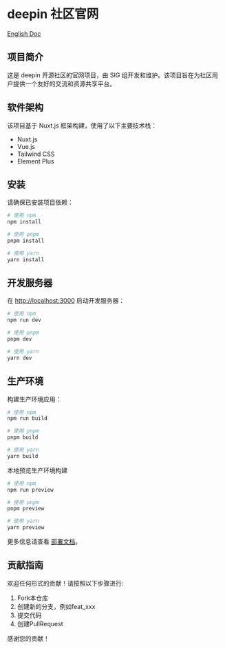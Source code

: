 # deepin 社区官网

[English Doc](./README.en.md)

## 项目简介

这是 deepin 开源社区的官网项目，由 SIG 组开发和维护。该项目旨在为社区用户提供一个友好的交流和资源共享平台。

## 软件架构

该项目基于 Nuxt.js 框架构建，使用了以下主要技术栈：

- Nuxt.js
- Vue.js
- Tailwind CSS
- Element Plus

## 安装

请确保已安装项目依赖：

```bash
# 使用 npm
npm install

# 使用 pnpm
pnpm install

# 使用 yarn
yarn install
```

## 开发服务器

在 <http://localhost:3000> 启动开发服务器：

```bash
# 使用 npm
npm run dev

# 使用 pnpm
pnpm dev

# 使用 yarn
yarn dev
```

## 生产环境

构建生产环境应用：

```bash
# 使用 npm
npm run build

# 使用 pnpm
pnpm build

# 使用 yarn
yarn build
```

本地预览生产环境构建

```bash
# 使用 npm
npm run preview

# 使用 pnpm
pnpm preview

# 使用 yarn
yarn preview
```

更多信息请查看 [部署文档](https://nuxt.com/docs/getting-started/deployment)。

## 贡献指南

欢迎任何形式的贡献！请按照以下步骤进行:

1. Fork本仓库
2. 创建新的分支，例如feat_xxx
3. 提交代码
4. 创建PullRequest

感谢您的贡献！
